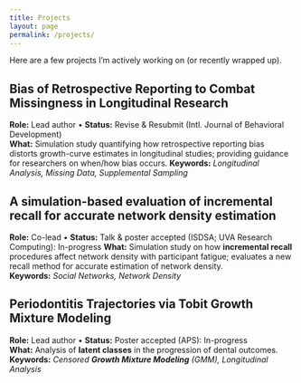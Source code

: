 ```yaml
---
title: Projects
layout: page
permalink: /projects/
---
```


Here are a few projects I’m actively working on (or recently wrapped up).

## Bias of Retrospective Reporting to Combat Missingness in Longitudinal Research
**Role:** Lead author • **Status:** Revise & Resubmit (Intl. Journal of Behavioral Development)  
**What:** Simulation study quantifying how retrospective reporting bias distorts growth-curve estimates in longitudinal studies; providing guidance for researchers on when/how bias occurs. 
**Keywords:** *Longitudinal Analysis, Missing Data, Supplemental Sampling*  

## A simulation-based evaluation of incremental recall for accurate network density estimation
**Role:** Co-lead • **Status:** Talk & poster accepted (ISDSA; UVA Research Computing): In-progress
**What:** Simulation study on how **incremental recall** procedures affect network density with participant fatigue; evaluates a new recall method for accurate estimation of network density.  
**Keywords:** *Social Networks, Network Density*

## Periodontitis Trajectories via Tobit Growth Mixture Modeling
**Role:** Lead author • **Status:** Poster accepted (APS): In-progress  
**What:** Analysis of **latent classes** in the progression of dental outcomes.  
**Keywords:** *Censored **Growth Mixture Modeling** (GMM), Longitudinal Analysis*
